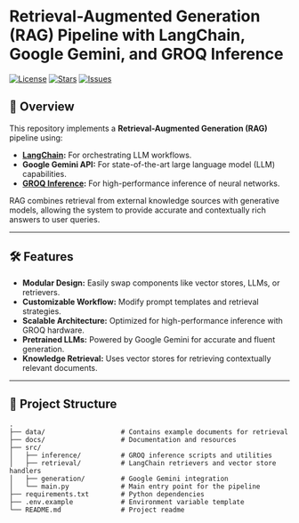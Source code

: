 # Retrieval-Augmented Generation (RAG) Pipeline with LangChain, Google Gemini, and GROQ Inference

[![License](https://img.shields.io/github/license/your-username/rag-pipeline)](LICENSE)
[![Stars](https://img.shields.io/github/stars/your-username/rag-pipeline)](https://github.com/your-username/rag-pipeline/stargazers)
[![Issues](https://img.shields.io/github/issues/your-username/rag-pipeline)](https://github.com/your-username/rag-pipeline/issues)

## 🚀 Overview

This repository implements a **Retrieval-Augmented Generation (RAG)** pipeline using:
- **[LangChain](https://github.com/hwchase17/langchain):** For orchestrating LLM workflows.
- **Google Gemini API:** For state-of-the-art large language model (LLM) capabilities.
- **[GROQ Inference](https://groq.com):** For high-performance inference of neural networks.

RAG combines retrieval from external knowledge sources with generative models, allowing the system to provide accurate and contextually rich answers to user queries.

---

## 🛠️ Features

- **Modular Design:** Easily swap components like vector stores, LLMs, or retrievers.
- **Customizable Workflow:** Modify prompt templates and retrieval strategies.
- **Scalable Architecture:** Optimized for high-performance inference with GROQ hardware.
- **Pretrained LLMs:** Powered by Google Gemini for accurate and fluent generation.
- **Knowledge Retrieval:** Uses vector stores for retrieving contextually relevant documents.

---

## 📂 Project Structure

```plaintext
.
├── data/                   # Contains example documents for retrieval
├── docs/                   # Documentation and resources
├── src/
│   ├── inference/          # GROQ inference scripts and utilities
│   ├── retrieval/          # LangChain retrievers and vector store handlers
│   ├── generation/         # Google Gemini integration
│   └── main.py             # Main entry point for the pipeline
├── requirements.txt        # Python dependencies
├── .env.example            # Environment variable template
└── README.md               # Project readme
 
